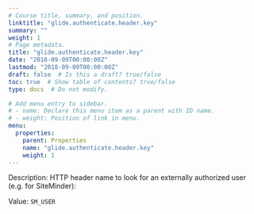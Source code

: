 ```yaml
---
# Course title, summary, and position.
linktitle: "glide.authenticate.header.key"
summary: ""
weight: 1
# Page metadata.
title: "glide.authenticate.header.key"
date: "2018-09-09T00:00:00Z"
lastmod: "2018-09-09T00:00:00Z"
draft: false  # Is this a draft? true/false
toc: true  # Show table of contents? true/false
type: docs  # Do not modify.

# Add menu entry to sidebar.
# - name: Declare this menu item as a parent with ID name.
# - weight: Position of link in menu.
menu:
  properties:
    parent: Properties
    name: "glide.authenticate.header.key"
    weight: 1
---
```


Description: HTTP header name to look for an externally authorized user (e.g. for SiteMinder):


Value: `SM_USER`
